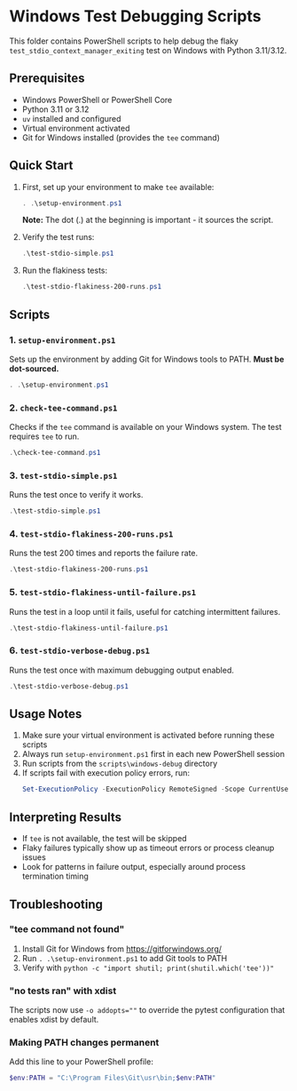 # Windows Test Debugging Scripts

This folder contains PowerShell scripts to help debug the flaky `test_stdio_context_manager_exiting` test on Windows with Python 3.11/3.12.

## Prerequisites

- Windows PowerShell or PowerShell Core
- Python 3.11 or 3.12
- `uv` installed and configured
- Virtual environment activated
- Git for Windows installed (provides the `tee` command)

## Quick Start

1. First, set up your environment to make `tee` available:
   ```powershell
   . .\setup-environment.ps1
   ```
   **Note:** The dot (.) at the beginning is important - it sources the script.

2. Verify the test runs:
   ```powershell
   .\test-stdio-simple.ps1
   ```

3. Run the flakiness tests:
   ```powershell
   .\test-stdio-flakiness-200-runs.ps1
   ```

## Scripts

### 1. `setup-environment.ps1`
Sets up the environment by adding Git for Windows tools to PATH. **Must be dot-sourced.**

```powershell
. .\setup-environment.ps1
```

### 2. `check-tee-command.ps1`
Checks if the `tee` command is available on your Windows system. The test requires `tee` to run.

```powershell
.\check-tee-command.ps1
```

### 3. `test-stdio-simple.ps1`
Runs the test once to verify it works.

```powershell
.\test-stdio-simple.ps1
```

### 4. `test-stdio-flakiness-200-runs.ps1`
Runs the test 200 times and reports the failure rate.

```powershell
.\test-stdio-flakiness-200-runs.ps1
```

### 5. `test-stdio-flakiness-until-failure.ps1`
Runs the test in a loop until it fails, useful for catching intermittent failures.

```powershell
.\test-stdio-flakiness-until-failure.ps1
```

### 6. `test-stdio-verbose-debug.ps1`
Runs the test once with maximum debugging output enabled.

```powershell
.\test-stdio-verbose-debug.ps1
```

## Usage Notes

1. Make sure your virtual environment is activated before running these scripts
2. Always run `setup-environment.ps1` first in each new PowerShell session
3. Run scripts from the `scripts\windows-debug` directory
4. If scripts fail with execution policy errors, run:
   ```powershell
   Set-ExecutionPolicy -ExecutionPolicy RemoteSigned -Scope CurrentUser
   ```

## Interpreting Results

- If `tee` is not available, the test will be skipped
- Flaky failures typically show up as timeout errors or process cleanup issues
- Look for patterns in failure output, especially around process termination timing

## Troubleshooting

### "tee command not found"
1. Install Git for Windows from https://gitforwindows.org/
2. Run `. .\setup-environment.ps1` to add Git tools to PATH
3. Verify with `python -c "import shutil; print(shutil.which('tee'))"`

### "no tests ran" with xdist
The scripts now use `-o addopts=""` to override the pytest configuration that enables xdist by default.

### Making PATH changes permanent
Add this line to your PowerShell profile:
```powershell
$env:PATH = "C:\Program Files\Git\usr\bin;$env:PATH"
```